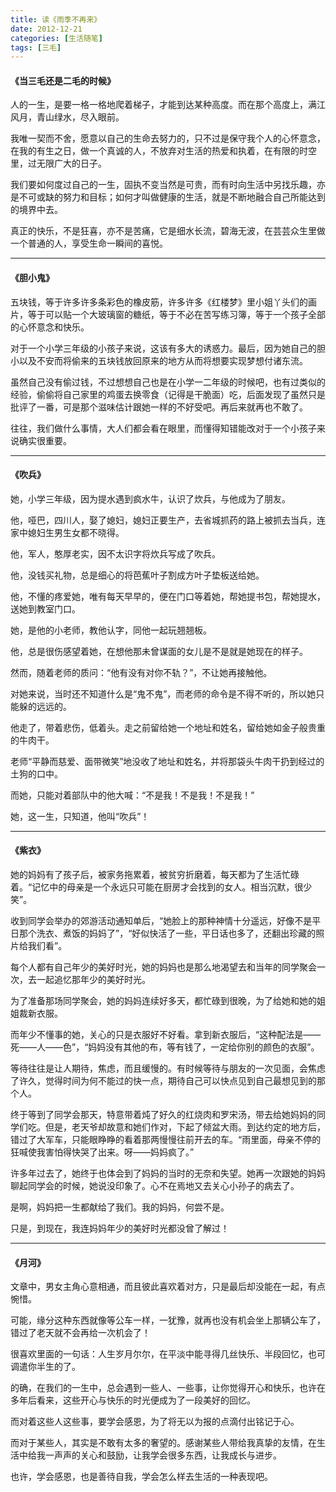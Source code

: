 ```yaml
---
title: 读《雨季不再来》
date: 2012-12-21
categories: [生活随笔]
tags: [三毛]
---
```


####  《当三毛还是二毛的时候》

人的一生，是要一格一格地爬着梯子，才能到达某种高度。而在那个高度上，满江风月，青山绿水，尽入眼前。

我唯一契而不舍，愿意以自己的生命去努力的，只不过是保守我个人的心怀意念，在我的有生之日，做一个真诚的人，不放弃对生活的热爱和执着，在有限的时空里，过无限广大的日子。

我们要如何度过自己的一生，固执不变当然是可贵，而有时向生活中另找乐趣，亦是不可或缺的努力和目标；如何才叫做健康的生活，就是不断地融合自己所能达到的境界中去。

真正的快乐，不是狂喜，亦不是苦痛，它是细水长流，碧海无波，在芸芸众生里做一个普通的人，享受生命一瞬间的喜悦。

___

####  《胆小鬼》

五块钱，等于许多许多条彩色的橡皮筋，许多许多《红楼梦》里小姐丫头们的画片，等于可以贴一个大玻璃窗的糖纸，等于不必在苦写练习簿，等于一个孩子全部的心怀意念和快乐。

对于一个小学三年级的小孩子来说，这该有多大的诱惑力。最后，因为她自己的胆小以及不安而将偷来的五块钱放回原来的地方从而将想要实现梦想付诸东流。

虽然自己没有偷过钱，不过想想自己也是在小学一二年级的时候吧，也有过类似的经验，偷偷将自己家里的鸡蛋去换零食（记得是干脆面）吃，后面发现了虽然只是批评了一番，可是那个滋味估计跟她一样的不好受吧。再后来就再也不敢了。

往往，我们做什么事情，大人们都会看在眼里，而懂得知错能改对于一个小孩子来说确实很重要。

___

####  《吹兵》

她，小学三年级，因为提水遇到疯水牛，认识了炊兵，与他成为了朋友。

他，哑巴，四川人，娶了媳妇，媳妇正要生产，去省城抓药的路上被抓去当兵，连家中媳妇生男生女都不晓得。

他，军人，憨厚老实，因不太识字将炊兵写成了吹兵。

他，没钱买礼物，总是细心的将芭蕉叶子割成方叶子垫板送给她。

他，不懂的疼爱她，唯有每天早早的，便在门口等着她，帮她提书包，帮她提水，送她到教室门口。

她，是他的小老师，教他认字，同他一起玩翘翘板。

他，总是很伤感望着她，在想他那未曾谋面的女儿是不是就是她现在的样子。

然而，随着老师的质问：“他有没有对你不轨？”，不让她再接触他。

对她来说，当时还不知道什么是“鬼不鬼”，而老师的命令是不得不听的，所以她只能躲的远远的。

他走了，带着悲伤，低着头。走之前留给她一个地址和姓名，留给她如金子般贵重的牛肉干。

老师“平静而慈爱、面带微笑”地没收了地址和姓名，并将那袋头牛肉干扔到经过的土狗的口中。

而她，只能对着部队中的他大喊：“不是我！不是我！不是我！”

她，这一生，只知道，他叫“吹兵”！

___

####  《紫衣》

她的妈妈有了孩子后，被家务拖累着，被贫穷折磨着，每天都为了生活忙碌着。“记忆中的母亲是一个永远只可能在厨房才会找到的女人。相当沉默，很少笑”。

收到同学会举办的郊游活动通知单后，“她脸上的那种神情十分遥远，好像不是平日那个洗衣、煮饭的妈妈了”，“好似快活了一些，平日话也多了，还翻出珍藏的照片给我们看”。

每个人都有自己年少的美好时光，她的妈妈也是那么地渴望去和当年的同学聚会一次，去一起追忆那年少的美好时光。

为了准备那场同学聚会，她的妈妈连续好多天，都忙碌到很晚，为了给她和她的姐姐裁新衣服。

而年少不懂事的她，关心的只是衣服好不好看。拿到新衣服后，“这种配法是——死——人——色”，“妈妈没有其他的布，等有钱了，一定给你别的颜色的衣服”。

等待往往是让人期待，焦虑，而且缓慢的。有时候等待与朋友的一次见面，会焦虑了许久，觉得时间为何不能过的快一点，期待自己可以快点见到自己最想见到的那个人。

终于等到了同学会那天，特意带着炖了好久的红烧肉和罗宋汤，带去给她妈妈的同学们吃。但是，老天爷却故意和她们作对，下起了倾盆大雨。到达约定的地方后，错过了大军车，只能眼睁睁的看着那两慢慢往前开去的车。“雨里面，母亲不停的狂喊使我害怕得快哭了出来。呀——妈妈疯了。”

许多年过去了，她终于也体会到了妈妈的当时的无奈和失望。她再一次跟她的妈妈聊起同学会的时候，她说没印象了。心不在焉地又去关心小孙子的病去了。

是啊，妈妈把一生都献给了我们。我的妈妈，何尝不是。

只是，到现在，我连妈妈年少的美好时光都没曾了解过！

___

####  《月河》

文章中，男女主角心意相通，而且彼此喜欢着对方，只是最后却没能在一起，有点惋惜。

可能，缘分这种东西就像等公车一样，一犹豫，就再也没有机会坐上那辆公车了，错过了老天就不会再给一次机会了！

很喜欢里面的一句话：人生岁月尔尔，在平淡中能寻得几丝快乐、半段回忆，也可调遣你半生的了。

的确，在我们的一生中，总会遇到一些人、一些事，让你觉得开心和快乐，也许在多年后看来，这些开心与快乐的时光便成为了一段美好的回忆。

而对着这些人这些事，要学会感恩，为了将无以为报的点滴付出铭记于心。

而对于某些人，其实是不敢有太多的奢望的。感谢某些人带给我真挚的友情，在生活中给我一声声的关心和鼓励，让我学会很多东西，让我成长与进步。

也许，学会感恩，也是善待自我，学会怎么样去生活的一种表现吧。
